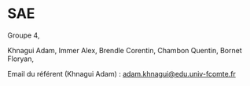 # SAE

Groupe 4, 

Khnagui Adam, 
Immer Alex, 
Brendle Corentin, 
Chambon Quentin, 
Bornet Floryan, 

Email du référent (Khnagui Adam) : adam.khnagui@edu.univ-fcomte.fr
